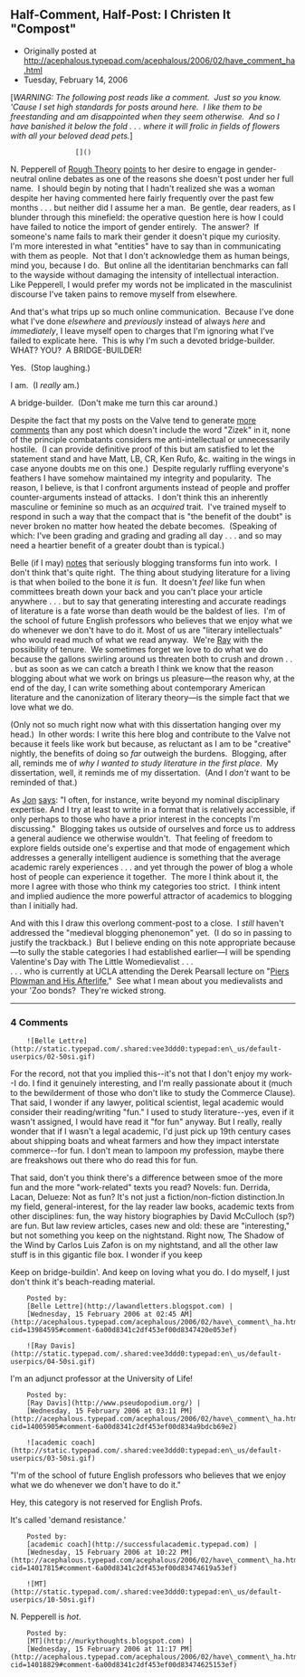 ## Half-Comment, Half-Post: I Christen It "Compost"

 * Originally posted at http://acephalous.typepad.com/acephalous/2006/02/have_comment_ha.html
 * Tuesday, February 14, 2006



[_WARNING: The following post reads like a comment.  Just so you know.  'Cause I set high standards for posts around here.  I like them to be freestanding and am disappointed when they seem otherwise.  And so I have banished it below the fold . . . where it will frolic in fields of flowers with all your beloved dead pets._]

		

					[]()
			

N. Pepperell of [Rough Theory](http://www.roughtheory.org/) [points](http://acephalous.typepad.com/acephalous/2006/02/a\_post\_in\_two\_p.html#comment-13932202)
to her desire to engage in gender-neutral online debates as one of the
reasons she doesn't post under her full name.  I should begin by noting
that I hadn't realized she was a woman despite her having commented
here fairly frequently over the past few months . . . but neither did I
assume her a man.  Be gentle, dear readers, as I blunder through this
minefield: the operative question here is how I could have failed to
notice the import of gender entirely.  The answer?  If someone's name
fails to mark their gender it doesn't pique my curiosity.  I'm more
interested in what "entities" have to say than in communicating with
them as people.  Not that I don't acknowledge them as human beings,
mind you, because I do.  But online all the identitarian benchmarks can
fall to the wayside without damaging the intensity of intellectual
interaction.  Like Pepperell, I would prefer my words not be implicated
in the masculinist discourse I've taken pains to remove myself from
elsewhere.

And that's what trips up so much online communication.  Because I've done what I've done _elsewhere_ and _previously_ instead of always _here_ and _immediately_,
I leave myself open to charges that I'm ignoring what I've failed to
explicate here.  This is why I'm such a devoted bridge-builder.  WHAT? 
YOU?  A BRIDGE-BUILDER!  

Yes.  (Stop laughing.)

I am.  (I _really_ am.)

A bridge-builder.  (Don't make me turn this car around.)

Despite the fact that my posts on the Valve tend to generate [more comments](http://www.thevalve.org/go/valve/archive\_author/sekaufman/Scott%!E(MISSING)ric%!K(MISSING)aufman)
than any post which doesn't include the word "Zizek" in it, none of the
principle combatants considers me anti-intellectual or unnecessarily
hostile.  (I can provide definitive proof of this but am satisfied to
let the statement stand and have Matt, LB, CR, Ken Rufo, &c.
waiting in the wings in case anyone doubts me on this one.)  Despite
regularly ruffling everyone's feathers I have somehow maintained my
integrity and popularity.  The reason, I believe, is that I confront
arguments instead of people and proffer counter-arguments instead of
attacks.  I don't think this an inherently masculine or feminine so
much as an _acquired_ trait.  I've trained myself to respond in
such a way that the compact that is "the benefit of the doubt" is never
broken no matter how heated the debate becomes.  (Speaking of which:
I've been grading and grading and grading all day . . . and so may need
a heartier benefit of a greater doubt than is typical.)

Belle (if I may) [notes](http://acephalous.typepad.com/acephalous/2006/02/a\_post\_in\_two\_p.html#comment-13940109)
that seriously blogging transforms fun into work.  I don't think that's
quite right.  The thing about studying literature for a living is that
when boiled to the bone it _is_ fun.  It doesn't _feel_ like
fun when committees breath down your back and you can't place your
article anywhere . . . but to say that generating interesting and
accurate readings of literature is a fate worse than death would be the
baldest of lies.  I'm of the school of future English professors who
believes that we enjoy what we do whenever we don't have to do it. 
Most of us are "literary intellectuals" who would read much of what we
read anyway.  We're [Ray](http://www.pseudopodium.org/)
with the possibility of tenure.  We sometimes forget we love to do what
we do because the gallons swirling around us threaten both to crush and
drown . . . but as soon as we can catch a breath I think we know that
the reason blogging about what we work on brings us pleasure—the reason
why, at the end of the day, I can write something about contemporary
American literature and the canonization of literary theory—is the
simple fact that we love what we do.

(Only not so much right now what with this dissertation hanging over
my head.)  In other words: I write this here blog and contribute to the
Valve not because it feels like work but because, as reluctant as I am
to be "creative" nightly, the benefits of doing so _far_ outweigh the burdens.  Blogging, after all, reminds me of _why I wanted to study literature in the first place_.  My dissertation, well, it reminds me of my dissertation.  (And I _don't_ want to be reminded of that.)

As [Jon](http://www.posthegemony.org/) [says](http://acephalous.typepad.com/acephalous/2006/02/a\_post\_in\_two\_p.html#comment-13940189):
"I often, for instance, write beyond my nominal disciplinary expertise.
And I try at least to write in a format that is relatively accessible,
if only perhaps to those who have a prior interest in the concepts I'm
discussing."  Blogging takes us outside of ourselves and force us to
address a general audience we otherwise wouldn't.  That feeling of
freedom to explore fields outside one's expertise and that mode of
engagement which addresses a generally intelligent audience is
something that the average academic rarely experiences . . . and yet
through the power of blog a whole host of people can experience it
together.  The more I think about it, the more I agree with those who
think my categories too strict.  I think intent and implied audience
the more powerful attractor of academics to blogging than I initially
had. 

And with this I draw this overlong comment-post to a close.  I _still_ haven't
addressed the "medieval blogging phenonemon" yet.  (I do so in passing
to justify the trackback.)  But I believe ending on this note
appropriate because—to sully the stable categories I had established
earlier—I will be spending Valentine's Day with The Little
Womedievalist . . .  
. . . who is currently at UCLA attending the Derek Pearsall lecture on "[Piers Plowman and His Afterlife.](http://www.calendar.ucla.edu/event\_detail.cfm?MeetingID=103536)"  See what I mean about you medievalists and your 'Zoo bonds?  They're wicked strong.  

			

* * *

### 4 Comments 

		

                
[]()

	

		![Belle Lettre](http://static.typepad.com/.shared:vee3ddd0:typepad:en\_us/default-userpics/02-50si.gif)
	

	

		

For the record, not that you implied this--it's not that I don't enjoy my work--I do. I find it genuinely interesting, and I'm really passionate about it (much to the bewilderment of those who don't like to study the Commerce Clause).  That said, I wonder if any lawyer, political scientist, legal academic would consider their reading/writing "fun." I used to study literature--yes, even if it wasn't assigned, I would have read it "for fun" anyway.  But I really, really wonder that if I wasn't a legal academic, I'd just pick up 19th century cases about shipping boats and wheat farmers and how they impact interstate commerce--for fun.  I don't mean to lampoon my profession, maybe there are freakshows out there who do read this for fun.

That said, don't you think there's a difference between smoe of the more fun and the more "work-related" texts you read?  Novels: fun.  Derrida, Lacan, Delueze:  Not as fun? It's not just a fiction/non-fiction distinction.In my field, general-interest, for the lay reader law books, academic texts from other disciplines: fun, the way history biographies by David McCulloch (sp?) are fun.  But law review articles, cases new and old:  these are "interesting," but not something you keep on the  nightstand. Right now, The Shadow of the Wind by Carlos Luis Zafon is on my nightstand, and all the other law stuff is in this gigantic file box.  I wonder if you keep 

Keep on bridge-buildin'.  And keep on loving what you do. I do myself, I just don't think it's beach-reading material. 

	

		Posted by:
		[Belle Lettre](http://lawandletters.blogspot.com) |
		[Wednesday, 15 February 2006 at 02:45 AM](http://acephalous.typepad.com/acephalous/2006/02/have\_comment\_ha.html?cid=13984595#comment-6a00d8341c2df453ef00d8347420e053ef)

[]()

	

		![Ray Davis](http://static.typepad.com/.shared:vee3ddd0:typepad:en\_us/default-userpics/04-50si.gif)
	

	

		

I'm an adjunct professor at the University of Life!

	

		Posted by:
		[Ray Davis](http://www.pseudopodium.org/) |
		[Wednesday, 15 February 2006 at 03:11 PM](http://acephalous.typepad.com/acephalous/2006/02/have\_comment\_ha.html?cid=14005905#comment-6a00d8341c2df453ef00d834a9bdcb69e2)

[]()

	

		![academic coach](http://static.typepad.com/.shared:vee3ddd0:typepad:en\_us/default-userpics/03-50si.gif)
	

	

		

"I'm of the school of future English professors who believes that we enjoy what we do whenever we don't have to do it."

Hey, this category is not reserved for English Profs.  

It's called 'demand resistance.'

	

		Posted by:
		[academic coach](http://successfulacademic.typepad.com) |
		[Wednesday, 15 February 2006 at 10:22 PM](http://acephalous.typepad.com/acephalous/2006/02/have\_comment\_ha.html?cid=14017815#comment-6a00d8341c2df453ef00d83474619a53ef)

[]()

	

		![MT](http://static.typepad.com/.shared:vee3ddd0:typepad:en\_us/default-userpics/10-50si.gif)
	

	

		

N. Pepperell is _hot_.

	

		Posted by:
		[MT](http://murkythoughts.blogspot.com) |
		[Wednesday, 15 February 2006 at 11:17 PM](http://acephalous.typepad.com/acephalous/2006/02/have\_comment\_ha.html?cid=14018829#comment-6a00d8341c2df453ef00d83474625153ef)

		

        